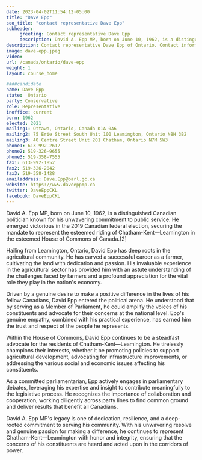 ```yaml
---
date: 2023-04-02T11:54:12-05:00
title: "Dave Epp"
seo_title: "contact representative Dave Epp"
subheader:
     greeting: Contact representative Dave Epp
     description: David A. Epp MP, born on June 10, 1962, is a distinguished Canadian politician known for his unwavering commitment to public service.
description: Contact representative Dave Epp of Ontario. Contact information for Dave Epp includes email address, phone number, and mailing address.
image: dave-epp.jpeg
video:
url: /canada/ontario/dave-epp
weight: 1
layout: course_home

####candidate
name: Dave Epp
state:	Ontario
party: Conservative
role: Representative
inoffice: current
born: 1962
elected: 2021
mailing1: Ottawa, Ontario, Canada K1A 0A6
mailing2: 75 Erie Street South Unit 100 Leamington, Ontario N8H 3B2
mailing3: 40 Centre Street Unit 201 Chatham, Ontario N7M 5W3
phone1: 613-992-2612
phone2: 519-326-9655
phone3: 519-358-7555
fax1: 613-992-1852
fax2: 519-326-2042
fax3: 519-358-1428
emailaddress: Dave.Epp@parl.gc.ca
website: https://www.daveeppmp.ca
twitter: DaveEppCKL
facebook: DaveEppCKL
---
```


David A. Epp MP, born on June 10, 1962, is a distinguished Canadian politician known for his unwavering commitment to public service. He emerged victorious in the 2019 Canadian federal election, securing the mandate to represent the esteemed riding of Chatham-Kent—Leamington in the esteemed House of Commons of Canada.[2]

Hailing from Leamington, Ontario, David Epp has deep roots in the agricultural community. He has carved a successful career as a farmer, cultivating the land with dedication and passion. His invaluable experience in the agricultural sector has provided him with an astute understanding of the challenges faced by farmers and a profound appreciation for the vital role they play in the nation's economy.

Driven by a genuine desire to make a positive difference in the lives of his fellow Canadians, David Epp entered the political arena. He understood that by serving as a Member of Parliament, he could amplify the voices of his constituents and advocate for their concerns at the national level. Epp's genuine empathy, combined with his practical experience, has earned him the trust and respect of the people he represents.

Within the House of Commons, David Epp continues to be a steadfast advocate for the residents of Chatham-Kent—Leamington. He tirelessly champions their interests, whether it be promoting policies to support agricultural development, advocating for infrastructure improvements, or addressing the various social and economic issues affecting his constituents.

As a committed parliamentarian, Epp actively engages in parliamentary debates, leveraging his expertise and insight to contribute meaningfully to the legislative process. He recognizes the importance of collaboration and cooperation, working diligently across party lines to find common ground and deliver results that benefit all Canadians.

David A. Epp MP's legacy is one of dedication, resilience, and a deep-rooted commitment to serving his community. With his unwavering resolve and genuine passion for making a difference, he continues to represent Chatham-Kent—Leamington with honor and integrity, ensuring that the concerns of his constituents are heard and acted upon in the corridors of power.
